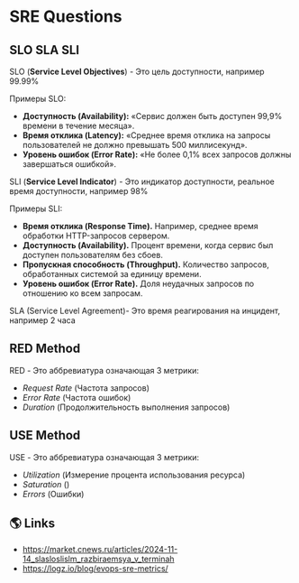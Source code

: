 # SRE Questions

## SLO SLA SLI

SLO (**Service Level Objectives**) - Это цель доступности, например 99.99%

Примеры SLO:

- **Доступность (Availability):** «Сервис должен быть доступен 99,9% времени в течение месяца».
- **Время отклика (Latency):** «Среднее время отклика на запросы пользователей не должно превышать 500 миллисекунд».
- **Уровень ошибок (Error Rate):** «Не более 0,1% всех запросов должны завершаться ошибкой».

SLI (**Service Level Indicator**) - Это индикатор доступности, реальное время доступности, например 98%

Примеры SLI:

- **Время отклика (Response Time).** Например, среднее время обработки HTTP-запросов сервером.
- **Доступность (Availability).** Процент времени, когда сервис был доступен пользователям без сбоев.
- **Пропускная способность (Throughput).** Количество запросов, обработанных системой за единицу времени.
- **Уровень ошибок (Error Rate).** Доля неудачных запросов по отношению ко всем запросам.

SLA  (Service Level Agreement)- Это время реагирования на инцидент, например 2 часа

## RED Method

RED - Это аббревиатура означающая 3 метрики:

- _Request Rate_ (Частота запросов)
- _Error Rate_ (Частота ошибок)
- _Duration_ (Продолжительность выполнения запросов)

## USE Method

USE - Это аббревиатура означающая 3 метрики:

- _Utilization_ (Измерение процента использования ресурса)
- _Saturation_ ()
- _Errors_ (Ошибки)

## 🌎 Links

- https://market.cnews.ru/articles/2024-11-14_slasloslislm_razbiraemsya_v_terminah
- https://logz.io/blog/evops-sre-metrics/
